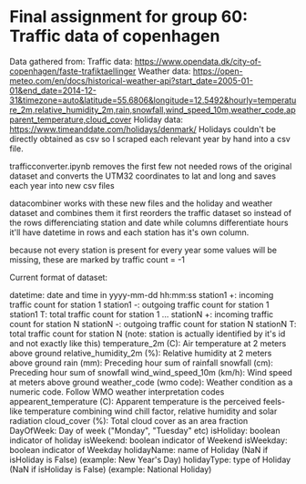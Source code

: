 # Final assignment for group 60: Traffic data of copenhagen

Data gathered from:
Traffic data: https://www.opendata.dk/city-of-copenhagen/faste-trafiktaellinger
Weather data: https://open-meteo.com/en/docs/historical-weather-api?start_date=2005-01-01&end_date=2014-12-31&timezone=auto&latitude=55.6806&longitude=12.5492&hourly=temperature_2m,relative_humidity_2m,rain,snowfall,wind_speed_10m,weather_code,apparent_temperature,cloud_cover
Holiday data: https://www.timeanddate.com/holidays/denmark/ 
Holidays couldn't be directly obtained as csv so I scraped each relevant year by hand into a csv file.

trafficconverter.ipynb removes the first few not needed rows of the original dataset and
converts the UTM32 coordinates to lat and long and saves each year into new csv files

datacombiner works with these new files and the holiday and weather dataset and combines them
it first reorders the traffic dataset so instead of the rows differenciating station and date while columns differentiate hours
it'll have datetime in rows and each station has it's own column.

because not every station is present for every year some values will be missing, these are marked by traffic count = -1

Current format of dataset:

datetime: date and time in yyyy-mm-dd hh:mm:ss
station1 +: incoming traffic count for station 1
station1 -: outgoing traffic count for station 1
station1 T: total traffic count for station 1
... 
stationN +: incoming traffic count for station N
stationN -: outgoing traffic count for station N
stationN T: total traffic count for station N     (note: station is actually identified by it's id and not exactly like this)
temperature_2m (C): Air temperature at 2 meters above ground
relative_humidity_2m (%): Relative humidity at 2 meters above ground
rain (mm): Preceding hour sum of rainfall
snowfall (cm): Preceding hour sum of snowfall
wind_wind_speed_10m (km/h): Wind speed at meters above ground
weather_code (wmo code): Weather condition as a numeric code. Follow WMO weather interpretation codes
appearent_temperature (C): Apparent temperature is the perceived feels-like temperature combining wind chill factor, relative humidity and solar radiation
cloud_cover (%): Total cloud cover as an area fraction
DayOfWeek: Day of week ("Monday", "Tuesday" etc)
isHoliday: boolean indicator of holiday
isWeekend:  boolean indicator of Weekend
isWeekday:  boolean indicator of Weekday
holidayName: name of Holiday (NaN if isHoliday is False) (example: New Year's Day)
holidayType: type of Holiday (NaN if isHoliday is False) (example: National Holiday)